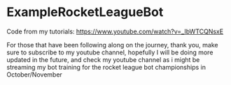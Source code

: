 # ExampleRocketLeagueBot
Code from my tutorials: https://www.youtube.com/watch?v=_IbWTCQNsxE

For those that have been following along on the journey, thank you, make sure to subscribe to my youtube channel, hopefully I will be doing more updated in the future, and check my youtube channel as i might be streaming my bot training for the rocket league bot championships in October/November
